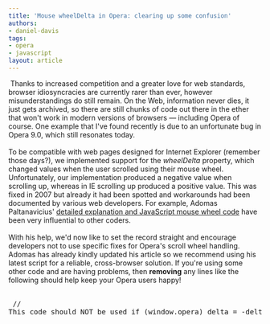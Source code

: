```yaml
---
title: 'Mouse wheelDelta in Opera: clearing up some confusion'
authors:
- daniel-davis
tags:
- opera
- javascript
layout: article
---
```

<span class='imgright'><img alt='' src='http://files.myopera.com/tagawa/blog/mouse-wheelDelta-in-Opera.jpg' /></span> Thanks to increased competition and a greater love for web standards, browser idiosyncracies are currently rarer than ever, however misunderstandings do still remain. On the Web, information never dies, it just gets archived, so there are still chunks of code out there in the ether that won&#39;t work in modern versions of browsers — including Opera of course. One example that I&#39;ve found recently is due to an unfortunate bug in Opera 9.0, which still resonates today.<br/><br/>To be compatible with web pages designed for Internet Explorer (remember those days?), we implemented support for the <i>wheelDelta</i> property, which changed values when the user scrolled using their mouse wheel. Unfortunately, our implementation produced a negative value when scrolling up, whereas in IE scrolling up produced a positive value. This was fixed in 2007 but already it had been spotted and workarounds had been documented by various web developers. For example, Adomas Paltanavicius&#39; <a href="http://www.adomas.org/javascript-mouse-wheel/" target="_blank">detailed explanation and JavaScript mouse wheel code</a> have been very influential to other coders.<br/><br/>With his help, we&#39;d now like to set the record straight and encourage developers not to use specific fixes for Opera&#39;s scroll wheel handling. Adomas has already kindly updated his article so we recommend using his latest script for a reliable, cross-browser solution. If you&#39;re using some other code and are having problems, then <strong>removing</strong> any lines like the following should help keep your Opera users happy!<br/><br/><pre>
// This code should NOT be used
if (window.opera) delta = -delta;
</pre><br/>
